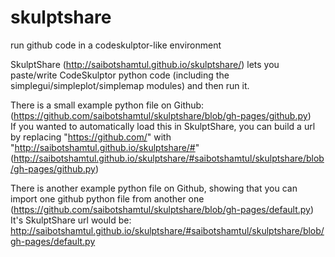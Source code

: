 # skulptshare
run github code in a codeskulptor-like environment


SkulptShare
(http://saibotshamtul.github.io/skulptshare/)
lets you paste/write CodeSkulptor python code (including the simplegui/simpleplot/simplemap modules) and then run it.

There is a small example python file on Github: 
(https://github.com/saibotshamtul/skulptshare/blob/gh-pages/github.py)  
If you wanted to automatically load this in SkulptShare, you can build a url by replacing "https://github.com/" with "http://saibotshamtul.github.io/skulptshare/#"   (http://saibotshamtul.github.io/skulptshare/#saibotshamtul/skulptshare/blob/gh-pages/github.py)


There is another example python file on Github, showing that you can import one github python file from another one (https://github.com/saibotshamtul/skulptshare/blob/gh-pages/default.py)
It's SkulptShare url would be: http://saibotshamtul.github.io/skulptshare/#saibotshamtul/skulptshare/blob/gh-pages/default.py


